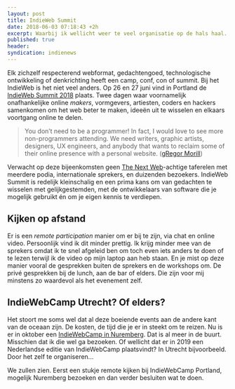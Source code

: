 ```yaml
---
layout: post
title: IndieWeb Summit
date: 2018-06-03 07:18:43 +2h
excerpt: Waarbij ik wellicht weer te veel organisatie op de hals haal...
published: true
header:
syndication: indienews
---
```

Elk zichzelf respecterend webformat, gedachtengoed, technologische ontwikkeling of denkrichting heeft een camp, conf, con of summit. Bij het IndieWeb is het niet veel anders. Op 26 en 27 juni vind in Portland de [IndieWeb Summit 2018](https://2018.indieweb.org/) plaats. Twee dagen waar voornamelijk onafhankelijke online _makers_, vormgevers, artiesten, coders en hackers samenkomen om het web beter te maken, ideeën uit te wisselen en elkaars voortgang online te delen. 

>You don’t need to be a programmer! In fact, I would love to see more non-programmers attending. We need writers, graphic artists, designers, UX engineers, and anybody that wants to reclaim some of their online presence with a personal website.
([gRegor Morill](https://gregorlove.com/2018/05/an-invitation-to-indieweb-summit/))

Verwacht op deze bijeenkomsten geen [The Next Web](/The-Next-Web/)-achtige taferelen met meerdere podia, internationale sprekers, en duizenden bezoekers. IndieWeb Summit is redelijk kleinschalig en een prima kans om van gedachten te wisselen met gelijkgestemden, met de ontwikkelaars van software die je mogelijk gebruikt én om je eigen kennis te verdiepen. 

## Kijken op afstand
Er is een _remote participation_ manier om er bij te zijn, via chat en online video. Persoonlijk vind ik dit minder prettig. Ik krijg minder mee van de sprekers omdat ik te snel afgeleid ben om toch even iets anders te doen of te lezen terwijl ik de video op mijn laptop aan heb staan. En je mist op deze manier vooral de gesprekken buiten de sprekers en de workshops om. De privé gesprekken bij de lunch, aan de bar of elders. Die zijn voor mij minstens zo waardevol als het evenement zelf. 

## IndieWebCamp Utrecht? Of elders?
Het stoort me soms wel dat al deze boeiende events aan de andere kant van de oceaan zijn. De kosten, de tijd die je er in steekt om te reizen. Nu is er in oktober een [IndieWebCamp in Nuremberg](https://indieweb.org/2018/Nuremberg). Dat is al meer in de buurt. Misschien dat ik die wel ga bezoeken. Of wellicht dat er in 2019 een Nederlandse editie van IndieWebCamp plaatsvindt? In Utrecht bijvoorbeeld. Door het zelf te organiseren...

We zullen zien. Eerst een stukje remote kijken bij IndieWebCamp Portland, mogelijk Nuremberg bezoeken en dan verder besluiten wat te doen. 


